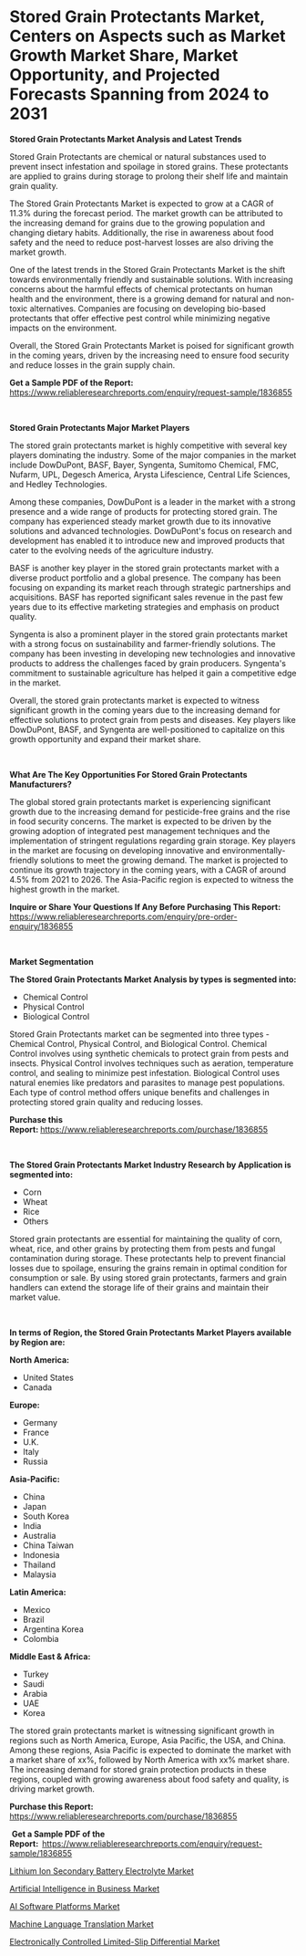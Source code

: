 <p><h1>Stored Grain Protectants Market, Centers on Aspects such as Market Growth Market Share, Market Opportunity, and Projected Forecasts Spanning from 2024 to 2031</h1></p><p><strong>Stored Grain Protectants Market Analysis and Latest Trends</strong></p>
<p><p>Stored Grain Protectants are chemical or natural substances used to prevent insect infestation and spoilage in stored grains. These protectants are applied to grains during storage to prolong their shelf life and maintain grain quality.</p><p>The Stored Grain Protectants Market is expected to grow at a CAGR of 11.3% during the forecast period. The market growth can be attributed to the increasing demand for grains due to the growing population and changing dietary habits. Additionally, the rise in awareness about food safety and the need to reduce post-harvest losses are also driving the market growth.</p><p>One of the latest trends in the Stored Grain Protectants Market is the shift towards environmentally friendly and sustainable solutions. With increasing concerns about the harmful effects of chemical protectants on human health and the environment, there is a growing demand for natural and non-toxic alternatives. Companies are focusing on developing bio-based protectants that offer effective pest control while minimizing negative impacts on the environment.</p><p>Overall, the Stored Grain Protectants Market is poised for significant growth in the coming years, driven by the increasing need to ensure food security and reduce losses in the grain supply chain.</p></p>
<p><strong>Get a Sample PDF of the Report:&nbsp;</strong> <a href="https://www.reliableresearchreports.com/enquiry/request-sample/1836855">https://www.reliableresearchreports.com/enquiry/request-sample/1836855</a></p>
<p>&nbsp;</p>
<p><strong>Stored Grain Protectants Major Market Players</strong></p>
<p><p>The stored grain protectants market is highly competitive with several key players dominating the industry. Some of the major companies in the market include DowDuPont, BASF, Bayer, Syngenta, Sumitomo Chemical, FMC, Nufarm, UPL, Degesch America, Arysta Lifescience, Central Life Sciences, and Hedley Technologies.</p><p>Among these companies, DowDuPont is a leader in the market with a strong presence and a wide range of products for protecting stored grain. The company has experienced steady market growth due to its innovative solutions and advanced technologies. DowDuPont's focus on research and development has enabled it to introduce new and improved products that cater to the evolving needs of the agriculture industry.</p><p>BASF is another key player in the stored grain protectants market with a diverse product portfolio and a global presence. The company has been focusing on expanding its market reach through strategic partnerships and acquisitions. BASF has reported significant sales revenue in the past few years due to its effective marketing strategies and emphasis on product quality.</p><p>Syngenta is also a prominent player in the stored grain protectants market with a strong focus on sustainability and farmer-friendly solutions. The company has been investing in developing new technologies and innovative products to address the challenges faced by grain producers. Syngenta's commitment to sustainable agriculture has helped it gain a competitive edge in the market.</p><p>Overall, the stored grain protectants market is expected to witness significant growth in the coming years due to the increasing demand for effective solutions to protect grain from pests and diseases. Key players like DowDuPont, BASF, and Syngenta are well-positioned to capitalize on this growth opportunity and expand their market share.</p></p>
<p>&nbsp;</p>
<p><strong>What Are The Key Opportunities For Stored Grain Protectants Manufacturers?</strong></p>
<p><p>The global stored grain protectants market is experiencing significant growth due to the increasing demand for pesticide-free grains and the rise in food security concerns. The market is expected to be driven by the growing adoption of integrated pest management techniques and the implementation of stringent regulations regarding grain storage. Key players in the market are focusing on developing innovative and environmentally-friendly solutions to meet the growing demand. The market is projected to continue its growth trajectory in the coming years, with a CAGR of around 4.5% from 2021 to 2026. The Asia-Pacific region is expected to witness the highest growth in the market.</p></p>
<p><strong>Inquire or Share Your Questions If Any Before Purchasing This Report:</strong> <a href="https://www.reliableresearchreports.com/enquiry/pre-order-enquiry/1836855">https://www.reliableresearchreports.com/enquiry/pre-order-enquiry/1836855</a></p>
<p>&nbsp;</p>
<p><strong>Market Segmentation</strong></p>
<p><strong>The Stored Grain Protectants Market Analysis by types is segmented into:</strong></p>
<p><ul><li>Chemical Control</li><li>Physical Control</li><li>Biological Control</li></ul></p>
<p><p>Stored Grain Protectants market can be segmented into three types - Chemical Control, Physical Control, and Biological Control. Chemical Control involves using synthetic chemicals to protect grain from pests and insects. Physical Control involves techniques such as aeration, temperature control, and sealing to minimize pest infestation. Biological Control uses natural enemies like predators and parasites to manage pest populations. Each type of control method offers unique benefits and challenges in protecting stored grain quality and reducing losses.</p></p>
<p><strong>Purchase this Report:&nbsp;</strong><a href="https://www.reliableresearchreports.com/purchase/1836855">https://www.reliableresearchreports.com/purchase/1836855</a></p>
<p>&nbsp;</p>
<p><strong>The Stored Grain Protectants Market Industry Research by Application is segmented into:</strong></p>
<p><ul><li>Corn</li><li>Wheat</li><li>Rice</li><li>Others</li></ul></p>
<p><p>Stored grain protectants are essential for maintaining the quality of corn, wheat, rice, and other grains by protecting them from pests and fungal contamination during storage. These protectants help to prevent financial losses due to spoilage, ensuring the grains remain in optimal condition for consumption or sale. By using stored grain protectants, farmers and grain handlers can extend the storage life of their grains and maintain their market value.</p></p>
<p>&nbsp;</p>
<p><strong>In terms of Region, the Stored Grain Protectants Market Players available by Region are:</strong></p>
<p>
    <p> <strong> North America: </strong>
        <ul>
            <li>United States</li>
            <li>Canada</li>
        </ul>
        </p> 
    <p> <strong> Europe: </strong>
        <ul>
            <li>Germany</li>
            <li>France</li>
            <li>U.K.</li>
            <li>Italy</li>
            <li>Russia</li>
        </ul>
        </p> 
    <p> <strong> Asia-Pacific: </strong>
        <ul>
            <li>China</li>
            <li>Japan</li>
            <li>South Korea</li>
            <li>India</li>
            <li>Australia</li>
            <li>China Taiwan</li>
            <li>Indonesia</li>
            <li>Thailand</li>
            <li>Malaysia</li>
        </ul>
        </p> 
    <p> <strong> Latin America: </strong>
        <ul>
            <li>Mexico</li>
            <li>Brazil</li>
            <li>Argentina Korea</li>
            <li>Colombia</li>
        </ul>
        </p> 
    <p> <strong> Middle East & Africa: </strong>
        <ul>
            <li>Turkey</li>
            <li>Saudi</li>
            <li>Arabia</li>
            <li>UAE</li>
            <li>Korea</li>
        </ul>
    </p>
    </p>
<p><p>The stored grain protectants market is witnessing significant growth in regions such as North America, Europe, Asia Pacific, the USA, and China. Among these regions, Asia Pacific is expected to dominate the market with a market share of xx%, followed by North America with xx% market share. The increasing demand for stored grain protection products in these regions, coupled with growing awareness about food safety and quality, is driving market growth.</p></p>
<p><strong>Purchase this Report: </strong><a href="https://www.reliableresearchreports.com/purchase/1836855">https://www.reliableresearchreports.com/purchase/1836855</a></p>
<p>&nbsp;<strong>Get a Sample PDF of the Report:&nbsp;&nbsp;</strong><a href="https://www.reliableresearchreports.com/enquiry/request-sample/1836855">https://www.reliableresearchreports.com/enquiry/request-sample/1836855</a></p>
<p><strong></strong></p>
<p><p><a href="https://github.com/mharielmesa/Market-Research-Report-List-2/blob/main/lithium-ion-secondary-battery-electrolyte-market.md">Lithium Ion Secondary Battery Electrolyte Market</a></p><p><a href="https://medium.com/@mattwalker9889/artificial-intelligence-in-business-market-analysis-its-cagr-market-segmentation-and-global-bfe8443d1380">Artificial Intelligence in Business Market</a></p><p><a href="https://medium.com/@mattwalker9889/decoding-ai-software-platforms-market-metrics-market-share-trends-and-growth-patterns-a04cf1b6c6af">AI Software Platforms Market</a></p><p><a href="https://medium.com/@mattwalker9889/analyzing-machine-language-translation-market-global-industry-perspective-and-forecast-2024-to-bd6d22acfcf9">Machine Language Translation Market</a></p><p><a href="https://github.com/suaretopek9/Market-Research-Report-List-1/blob/main/electronically-controlled-limited-slip-differential-market.md">Electronically Controlled Limited-Slip Differential Market</a></p></p>